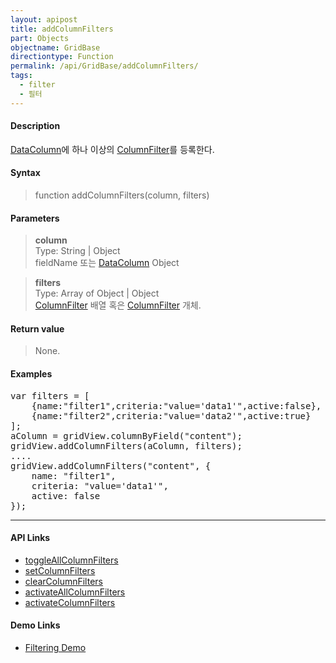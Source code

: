 ```yaml
---
layout: apipost
title: addColumnFilters
part: Objects
objectname: GridBase
directiontype: Function
permalink: /api/GridBase/addColumnFilters/
tags:
  - filter
  - 필터
---
```



#### Description

 [DataColumn](/api/types/DataColumn/)에 하나 이상의 [ColumnFilter](/api/types/ColumnFilter/)를 등록한다.  

#### Syntax

> function addColumnFilters(column, filters)  

#### Parameters

> **column**  
> Type: String \| Object  
> fieldName 또는 [DataColumn](/api/types/DataColumn/) Object  

> **filters**  
> Type: Array of Object \| Object  
> [ColumnFilter](/api/types/ColumnFilter/) 배열 혹은 [ColumnFilter](/api/types/ColumnFilter/) 개체.  


#### Return value

> None.  

#### Examples 

<pre class="prettyprint">
var filters = [
    {name:"filter1",criteria:"value='data1'",active:false},
    {name:"filter2",criteria:"value='data2'",active:true}
];
aColumn = gridView.columnByField("content");
gridView.addColumnFilters(aColumn, filters);
....
gridView.addColumnFilters("content", {
    name: "filter1",
    criteria: "value='data1'",
    active: false
});
</pre>

---

#### API Links
* [toggleAllColumnFilters](/api/GridBase/toggleColumnFilters)
* [setColumnFilters](/api/GridBase/setColumnFilters)
* [clearColumnFilters](/api/GridBase/clearColumnFilters)
* [activateAllColumnFilters](/api/GridBase/activateAllColumnFilters)
* [activateColumnFilters](/api/GridBase/activateColumnFilters) 

#### Demo Links

* [Filtering Demo](http://demo.realgrid.com/Demo/ColumnFiltering)